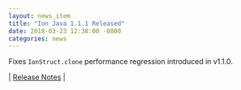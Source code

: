 ```yaml
---
layout: news_item
title: "Ion Java 1.1.1 Released"
date: 2018-03-23 12:38:00 -0800
categories: news
---
```

Fixes `IonStruct.clone` performance regression introduced in v1.1.0.

| [Release Notes](https://github.com/amzn/ion-java/releases/tag/v1.1.1) |